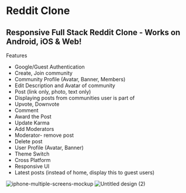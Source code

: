 # Reddit Clone

## Responsive Full Stack Reddit Clone - Works on Android, iOS & Web!

Features
* Google/Guest Authentication
* Create, Join community
* Community Profile (Avatar, Banner, Members)
* Edit Description and Avatar of community
* Post (link only, photo, text only)
* Displaying posts from communities user is part of
* Upvote, Downvote
* Comment
* Award the Post
* Update Karma
* Add Moderators
* Moderator- remove post
* Delete post
* User Profile (Avatar, Banner)
* Theme Switch
* Cross Platform
* Responsive UI
* Latest posts (instead of home, display this to guest users)

![iphone-multiple-screens-mockup](https://user-images.githubusercontent.com/87580734/213906453-48d837e5-35a6-43e8-9e2e-ea9944d94024.png)
![Untitled design (2)](https://user-images.githubusercontent.com/87580734/213847318-0d8bc5bb-770a-401f-bd08-501bd454aa20.png)
 
